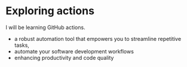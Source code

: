 # Exploring actions
I will be learning GitHub actions.
- a robust automation tool that empowers you to streamline repetitive tasks,
- automate your software development workflows
- enhancing productivity and code quality